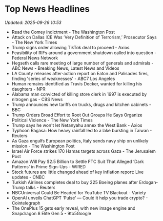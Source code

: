 # Top News Headlines

_Updated: 2025-09-26 10:53_

- Read the Comey indictment - The Washington Post
- Attack on Dallas ICE Was ‘Very Definition of Terrorism,’ Prosecutor Says - The New York Times
- Trump signs order allowing TikTok deal to proceed - Axios
- Feasibility of RIFs around a government shutdown called into question - Federal News Network
- Hegseth calls rare meeting of large number of generals and admirals - ABC News - Breaking News, Latest News and Videos
- LA County releases after-action report on Eaton and Palisades fires, finding 'series of weaknesses' - ABC7 Los Angeles
- Human remains identified as Travis Decker, wanted for killing his daughters - NPR
- Alabama man convicted of killing store clerk in 1997 is executed by nitrogen gas - CBS News
- Trump announces new tariffs on trucks, drugs and kitchen cabinets - BBC
- Trump Orders Broad Effort to Root Out Groups He Says Organize Political Violence - The New York Times
- Trump says he won't let Netanyahu annex the West Bank - Axios
- Typhoon Ragasa: How heavy rainfall led to a lake bursting in Taiwan - Reuters
- As Gaza engulfs European politics, Italy sends navy ship on unlikely mission - The Washington Post
- Israel Air Force strikes 170 Hamas targets across Gaza - The Jerusalem Post
- Amazon Will Pay $2.5 Billion to Settle FTC Suit That Alleged ‘Dark Patterns’ in Prime Sign-Ups - WIRED
- Stock futures are little changed ahead of key inflation report: Live updates - CNBC
- Turkish Airlines completes deal to buy 225 Boeing planes after Erdogan-Trump talks - Reuters
- NBCUniversal Could Be Headed for YouTube TV Blackout - Variety
- OpenAI unveils ChatGPT ‘Pulse’ — Could it help you trade crypto? - Cointelegraph
- The OnePlus 15 gets early reveal, with new image engine and Snapdragon 8 Elite Gen 5 - 9to5Google